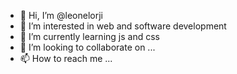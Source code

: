 - 👋 Hi, I’m @leonelorji
- 👀 I’m interested in web and software development
- 🌱 I’m currently learning js and css
- 💞️ I’m looking to collaborate on ...
- 📫 How to reach me ...

<!---
leonelorji/leonelorji is a ✨ special ✨ repository because its `README.md` (this file) appears on your GitHub profile.
You can click the Preview link to take a look at your changes.
--->
